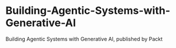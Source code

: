 # Building-Agentic-Systems-with-Generative-AI
Building Agentic Systems with Generative AI, published by Packt
